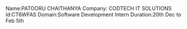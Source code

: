 Name:PATOORU CHAITHANYA
Company: CODTECH IT SOLUTIONS
Id:CT6WFAS
Domain:Software Development Intern
Duration:20th Dec to Feb 5th
